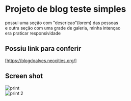 # Projeto de blog teste simples  
possui uma seção com "descriçao"(lorem) das pessoas  
e outra seção com uma grade de galeria, minha intençao  
era praticar responsividade

## Possiu link para conferir  
[https://blogdoalves.neocities.org/]

## Screen shot  
![print](https://user-images.githubusercontent.com/72477227/99009092-2c785280-2526-11eb-868e-ff33bbe4f71e.PNG)  
![print 2](https://user-images.githubusercontent.com/72477227/99009093-2da97f80-2526-11eb-80a2-6c8ff868146c.PNG)
